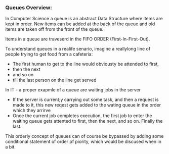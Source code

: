 ### Queues Overview:

In Computer Science a queue is an abstract Data Structure where items are kept in order. New items can be added at the back of the queue and old items are taken off from the front of the queue.

Items in a queue are traveserd in the FIFO ORDER (First-In-First-Out).

To understand queues in a realife senario, imagine a reallylong line of people trying to get food from a cafeteria:

- The first human to get to the line would obviousty be attended to first,
- then the next
- and so on
- till the last person on the line get served

In IT - a proper exapmle of a queue are waiting jobs in the server

- If the server is current;y carrying out some task, and then a request is made to it, this new reqest gets added to the wating queue in the order which they arrirve
- Once the current job completes execution, the first job to enter the waiting queue gets attented to first, then the next, and so on. Finally the last.

This orderly concept of queues can of course be bypassed by adding some conditional statement of order pf piority, which would be discused when in a bit.
